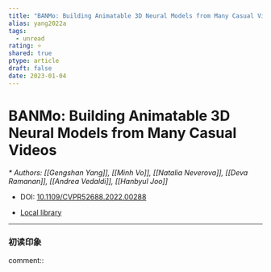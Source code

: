 ```yaml
---
title: "BANMo: Building Animatable 3D Neural Models from Many Casual Videos"
alias: yang2022a
tags:
  - unread
rating: ⭐
shared: true
ptype: article
draft: false
date: 2023-01-04
---
```



# BANMo: Building Animatable 3D Neural Models from Many Casual Videos
<cite>* Authors: [[Gengshan Yang]], [[Minh Vo]], [[Natalia Neverova]], [[Deva Ramanan]], [[Andrea Vedaldi]], [[Hanbyul Joo]]</cite>

* DOI: [10.1109/CVPR52688.2022.00288](https://doi.org/10.1109/CVPR52688.2022.00288)

* [Local library](zotero://select/items/1_KD95D2QS)

***

### 初读印象

comment:: 


